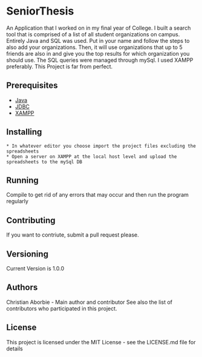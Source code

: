 # SeniorThesis
An Application that I worked on in my final year of College. I built a search tool that is comprised of a list of all student organizations on campus. Entirely Java and SQL was used. Put in your name and follow the steps to also add your organizations. Then, it will use organizations that up to 5 friends are also in and give you the top results for which organization you should use. The SQL queries were managed through mySql. I used XAMPP preferably. This Project is far from perfect. 

## Prerequisites
* [Java](https://www.oracle.com/technetwork/java/javase/downloads/jdk8-downloads-2133151.html)
* [JDBC](https://www.microsoft.com/en-us/download/details.aspx?id=57782)
* [XAMPP](apachefriends.org/download.html)

## Installing
```
* In whatever editor you choose import the project files excluding the spreadsheets
* Open a server on XAMPP at the local host level and upload the spreadsheets to the mySql DB
```

## Running
Compile to get rid of any errors that may occur and then run the program regularly

## Contributing
If you want to contriute, submit a pull request please. 

## Versioning 
Current Version is 1.0.0

## Authors
Christian Aborbie - Main author and contributor
See also the list of contributors who participated in this project.

## License 
This project is licensed under the MIT License - see the LICENSE.md file for details
